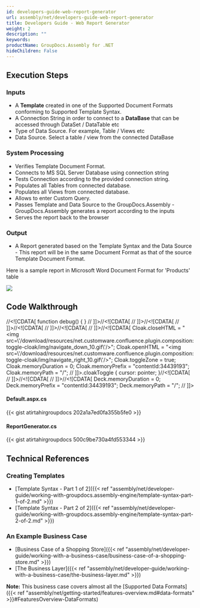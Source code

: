 ```yaml
---
id: developers-guide-web-report-generator
url: assembly/net/developers-guide-web-report-generator
title: Developers Guide - Web Report Generator
weight: 2
description: ""
keywords: 
productName: GroupDocs.Assembly for .NET
hideChildren: False
---
```

## Execution Steps

### Inputs

*   A **Template** created in one of the Supported Document Formats conforming to Supported Template Syntax.
*   A Connection String in order to connect to a **DataBase** that can be accessed through DataSet / DataTable etc
*   Type of Data Source. For example, Table / Views etc
*   Data Source. Select a table / view from the connected DataBase

### System Processing

*   Verifies Template Document Format.
*   Connects to MS SQL Server Database using connection string
*   Tests Connection according to the provided connection string.
*   Populates all Tables from connected database.
*   Populates all Views from connected database.
*   Allows to enter Custom Query.
*   Passes Template and Data Source to the GroupDocs.Assembly - GroupDocs.Assembly generates a report according to the inputs
*   Serves the report back to the browser

### Output

*   A Report generated based on the Template Syntax and the Data Source - This report will be in the same Document Format as that of the source Template Document Format.

Here is a sample report in Microsoft Word Document Format for 'Products' table

![](https://raw.githubusercontent.com/groupdocsassembly/GroupDocs_Assembly_NET/master/Examples/Data/Screenshots/Product%20Template.png)

## Code Walkthrough

//<!\[CDATA\[ function debug() { } // \]\]>//<!\[CDATA\[ // \]\]>//<!\[CDATA\[ // \]\]>//<!\[CDATA\[ // \]\]>//<!\[CDATA\[ // \]\]>//<!\[CDATA\[ Cloak.closeHTML = "<img src=\\'/download/resources/net.customware.confluence.plugin.composition:toggle-cloak/img/navigate\_down\_10.gif\\'/>"; Cloak.openHTML = "<img src=\\'/download/resources/net.customware.confluence.plugin.composition:toggle-cloak/img/navigate\_right\_10.gif\\'/>"; Cloak.toggleZone = true; Cloak.memoryDuration = 0; Cloak.memoryPrefix = "contentId:34439193"; Cloak.memoryPath = "/"; // \]\]>.cloakToggle { cursor: pointer; }//<!\[CDATA\[ // \]\]>//<!\[CDATA\[ // \]\]>//<!\[CDATA\[ Deck.memoryDuration = 0; Deck.memoryPrefix = "contentId:34439193"; Deck.memoryPath = "/"; // \]\]>

#### Default.aspx.cs

{{< gist atirtahirgroupdocs 202a1a7ed0fa355b5fe0 >}}



#### ReportGenerator.cs

{{< gist atirtahirgroupdocs 500c9be730a4fd553344 >}}



## Technical References

### Creating Templates

*   [Template Syntax - Part 1 of 2]({{< ref "assembly/net/developer-guide/working-with-groupdocs.assembly-engine/template-syntax-part-1-of-2.md" >}})
*   [Template Syntax - Part 2 of 2]({{< ref "assembly/net/developer-guide/working-with-groupdocs.assembly-engine/template-syntax-part-2-of-2.md" >}})

### An Example Business Case

*   [Business Case of a Shopping Store]({{< ref "assembly/net/developer-guide/working-with-a-business-case/business-case-of-a-shopping-store.md" >}})
*   [The Business Layer]({{< ref "assembly/net/developer-guide/working-with-a-business-case/the-business-layer.md" >}})

**Note:** This business case covers almost all the [Supported Data Formats]({{< ref "assembly/net/getting-started/features-overview.md#data-formats" >}}#FeaturesOverview-DataFormats)
